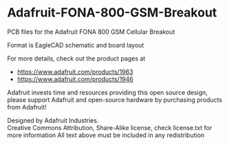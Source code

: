# Adafruit-FONA-800-GSM-Breakout
PCB files for the Adafruit FONA 800 GSM Cellular Breakout

Format is EagleCAD schematic and board layout

For more details, check out the product pages at

  * https://www.adafruit.com/products/1963
  * https://www.adafruit.com/products/1946

Adafruit invests time and resources providing this open source design, 
please support Adafruit and open-source hardware by purchasing 
products from Adafruit!

Designed by Adafruit Industries.  
Creative Commons Attribution, Share-Alike license, check license.txt for more information
All text above must be included in any redistribution
